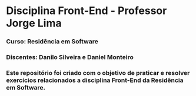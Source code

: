 ﻿# Disciplina Front-End - Professor Jorge Lima

### Curso: Residência em Software
### Discentes: Danilo Silveira e Daniel Monteiro
### Este repositório foi criado com o objetivo de praticar e resolver exercícios relacionados a disciplina Front-End da Residência em Software.

